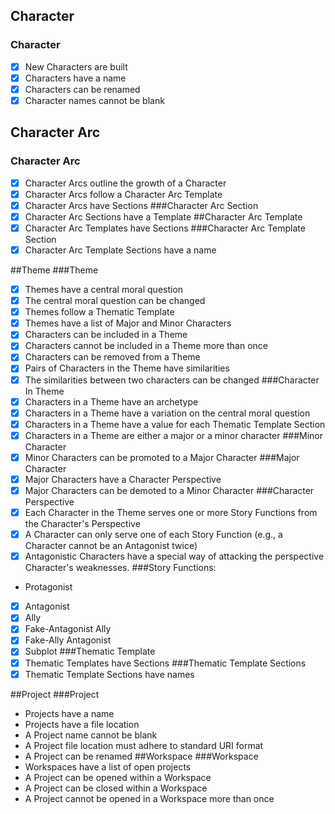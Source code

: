 ## Character
### Character
- [x] New Characters are built
- [x] Characters have a name
- [x] Characters can be renamed
- [x] Character names cannot be blank
## Character Arc
### Character Arc
- [x] Character Arcs outline the growth of a Character
- [x] Character Arcs follow a Character Arc Template
- [x] Character Arcs have Sections
###Character Arc Section
- [x] Character Arc Sections have a Template
##Character Arc Template
- [x] Character Arc Templates have Sections
###Character Arc Template Section
- [x] Character Arc Template Sections have a name

##Theme
###Theme
- [x] Themes have a central moral question
- [x] The central moral question can be changed
- [x] Themes follow a Thematic Template
- [x] Themes have a list of Major and Minor Characters
- [x] Characters can be included in a Theme
- [x] Characters cannot be included in a Theme more than once
- [x] Characters can be removed from a Theme
- [x] Pairs of Characters in the Theme have similarities
- [x] The similarities between two characters can be changed
###Character In Theme
- [x] Characters in a Theme have an archetype
- [x] Characters in a Theme have a variation on the central moral question
- [x] Characters in a Theme have a value for each Thematic Template Section
- [x] Characters in a Theme are either a major or a minor character
###Minor Character
- [x] Minor Characters can be promoted to a Major Character
###Major Character
- [x] Major Characters have a Character Perspective
- [x] Major Characters can be demoted to a Minor Character
###Character Perspective
- [x] Each Character in the Theme serves one or more Story Functions from the Character's Perspective
- [x] A Character can only serve one of each Story Function (e.g., a Character cannot be an Antagonist twice)
- [x] Antagonistic Characters have a special way of attacking the perspective Character's weaknesses.
###Story Functions:
- Protagonist
- [x] Antagonist
- [x] Ally
- [x] Fake-Antagonist Ally
- [x] Fake-Ally Antagonist
- [x] Subplot
###Thematic Template
- [x] Thematic Templates have Sections
###Thematic Template Sections
- [x] Thematic Template Sections have names

##Project
###Project
- Projects have a name
- Projects have a file location
- A Project name cannot be blank
- A Project file location must adhere to standard URI format
- A Project can be renamed
##Workspace
###Workspace
- Workspaces have a list of open projects
- A Project can be opened within a Workspace
- A Project can be closed within a Workspace
- A Project cannot be opened in a Workspace more than once
